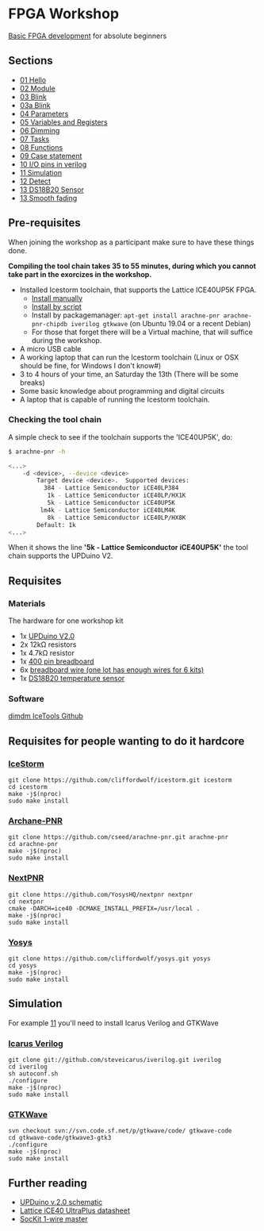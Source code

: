 # FPGA Workshop

[Basic FPGA development](docs/Basic%20FPGA%20development.pdf)
for absolute beginners

## Sections

* [01 Hello](01-hello)
* [02 Module](02-module)
* [03 Blink](03-blink)
* [03a Blink](03a-blink)
* [04 Parameters](04-parameter)
* [05 Variables and Registers](05-varreg)
* [06 Dimming](06-dim)
* [07 Tasks](07-task)
* [08 Functions](08-function)
* [09 Case statement](09-case)
* [10 I/O pins in verilog](10-io)
* [11 Simulation](11-sim)
* [12 Detect](12-detect)
* [13 DS18B20 Sensor](13-temp-ds18b20)
* [13 Smooth fading](14-smooth-fade)

## Pre-requisites

When joining the workshop as a participant make sure to have these things done.

**Compiling the tool chain takes 35 to 55 minutes, during which you cannot take part in the exorcizes in the workshop.**

* Installed Icestorm toolchain, that supports the Lattice ICE40UP5K FPGA.
  * [Install manually](http://www.clifford.at/icestorm/#install)
  * [Install by script](https://github.com/ddm/icetools)
  * Install by packagemanager: `apt-get install arachne-pnr arachne-pnr-chipdb iverilog gtkwave` (on Ubuntu 19.04 or a recent Debian)
  * For those that forget there will be a Virtual machine, that will suffice during the workshop.
* A micro USB cable
* A working laptop that can run the Icestorm toolchain (Linux or OSX should be fine, for Windows I don't know#)
* 3 to 4 hours of your time, an Saturday the 13th (There will be some breaks)
* Some basic knowledge about programming and digital circuits
* A laptop that is capable of running the Icestorm toolchain.

### Checking the tool chain

A simple check to see if the toolchain supports the 'ICE40UP5K', do:

```bash
$ arachne-pnr -h

<...>
    -d <device>, --device <device>
        Target device <device>.  Supported devices:
          384 - Lattice Semiconductor iCE40LP384
           1k - Lattice Semiconductor iCE40LP/HX1K
           5k - Lattice Semiconductor iCE40UP5K
         lm4k - Lattice Semiconductor iCE40LM4K
           8k - Lattice Semiconductor iCE40LP/HX8K
        Default: 1k
<...>
```

When it shows the line **'5k - Lattice Semiconductor iCE40UP5K'** the tool chain supports the UPDuino V2.

## Requisites

### Materials

The hardware for one workshop kit
* 1x [UPDuino V2.0](http://www.gnarlygrey.com)
* 2x 12kΩ resistors
* 1x 4.7kΩ resistor
* 1x [400 pin breadboard](https://www.ebay.com/itm/400-Points-Solderless-Breadboard-Protoboard-PCB-Test-Tafel/303104250905?hash=item46926bd419:g:0ZIAAOSwQKdclOnX)
* 6x [breadboard wire (one lot has enough wires for 6 kits)](https://www.ebay.com/itm/65Pcs-Male-to-Male-Solderless-Flexible-Breadboard-Jumper-Cable-Wires-For-Arduino/132335990497?epid=1066101990&hash=item1ecfd6f6e1:g:jbAAAOSwEi1cdQBv)
* 1x [DS18B20 temperature sensor](https://www.ebay.com/itm/5-10-20-50PCS-DS18B20-TO-92-9-12bit-Temperature-Sensor-Dallas-Thermometer-Sensor/323535934527?epid=2074368262&hash=item4b543e943f:m:mUgBbGl2BpyCl8TGSeZYERA)

### Software
[dimdm IceTools Github](https://github.com/ddm/icetools)


## Requisites for people wanting to do it hardcore

### [IceStorm](http://www.clifford.at/icestorm/)

```
git clone https://github.com/cliffordwolf/icestorm.git icestorm
cd icestorm
make -j$(nproc)
sudo make install
```

### [Archane-PNR](https://github.com/cseed/arachne-pnr)

```
git clone https://github.com/cseed/arachne-pnr.git arachne-pnr
cd arachne-pnr
make -j$(nproc)
sudo make install
```

### [NextPNR](https://github.com/YosysHQ/nextpnr)

```
git clone https://github.com/YosysHQ/nextpnr nextpnr
cd nextpnr
cmake -DARCH=ice40 -DCMAKE_INSTALL_PREFIX=/usr/local .
make -j$(nproc)
sudo make install
```

### [Yosys](http://www.clifford.at/yosys/)

```
git clone https://github.com/cliffordwolf/yosys.git yosys
cd yosys
make -j$(nproc)
sudo make install
```

## Simulation

For example [11](/11-sim) you'll need to install Icarus Verilog and GTKWave

### [Icarus Verilog](http://iverilog.icarus.com/)

```
git clone git://github.com/steveicarus/iverilog.git iverilog
cd iverilog
sh autoconf.sh
./configure
make -j$(nproc)
sudo make install
```

### [GTKWave](http://gtkwave.sourceforge.net/)

```
svn checkout svn://svn.code.sf.net/p/gtkwave/code/ gtkwave-code
cd gtkwave-code/gtkwave3-gtk3
./configure
make -j$(nproc)
sudo make install
```

## Further reading

* [UPDuino v.2.0 schematic](docs/UPDuino_v2_0_C_121217.pdf)
* [Lattice iCE40 UltraPlus datasheet](docs/ice40ultraplusfamilydatasheet.pdf)
* [SocKit 1-wire master](docs/sockit_onewire.pdf)
